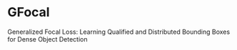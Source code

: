 # GFocal
Generalized Focal Loss: Learning Qualified and Distributed Bounding Boxes for Dense Object Detection
